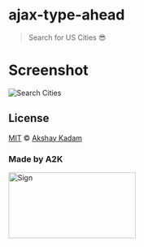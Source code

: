 # ajax-type-ahead

> Search for US Cities :sunglasses:

# Screenshot

![Search Cities](http://imgur.com/gv5LYMw.png)

## License

[MIT](LICENSE.md) © [Akshay Kadam](https://github.com/deadcoder0904)

### Made by A2K

<img src="http://imgur.com/jfmA33n.png" alt="Sign" width=250 height=130 />
